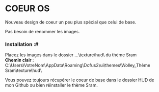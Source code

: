 # COEUR OS
Nouveau design de coeur un peu plus spécial que celui de base.  
  
Pas besoin de renommer les images.
### Installation :#
Placez les images dans le dossier ...\texture\hud\ du thème Sram  
__Chemin clair :__ C:\Users\VotreNom\AppData\Roaming\Dofus2\ui\themes\Wolley_Thème Sram\texture\hud\  
  
Vous pouvez toujours récupérer le coeur de base dans le dossier HUD de mon Github ou bien réinstaller le thème Sram.
